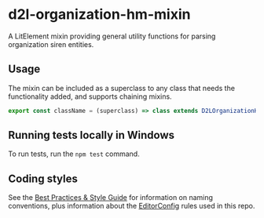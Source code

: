 # d2l-organization-hm-mixin

A LitElement mixin providing general utility functions for parsing organization siren entities.

## Usage
The mixin can be included as a superclass to any class that needs the functionality added, and supports chaining mixins.

```js
export const className = (superclass) => class extends D2LOrganizationHMBehaviorMixin(superclass)
```

## Running tests locally in Windows

To run tests, run the `npm test` command.

## Coding styles

See the [Best Practices & Style Guide](https://github.com/Brightspace/valence-ui-docs/wiki/Best-Practices-&-Style-Guide) for information on naming conventions, plus information about the [EditorConfig](http://editorconfig.org) rules used in this repo.
